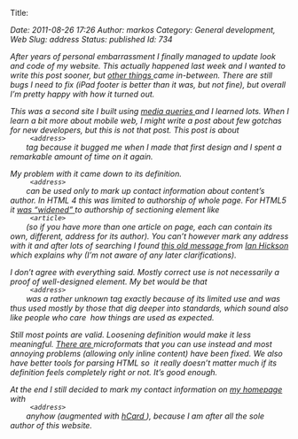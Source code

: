 Title: <address>
Date: 2011-08-26 17:26
Author: markos
Category: General development, Web
Slug: address
Status: published
Id: 734

<html>
 <body>
  <div>
   <p>
    After years of personal embarrassment I finally managed to update look and code of my website. This actually happened last week and I wanted to write this post sooner, but
    <a href="http://supervizor.kpk-rs.si" title="Supervizor">
     other things
    </a>
    came in-between. There are still bugs I need to fix (iPad footer is better than it was, but not fine), but﻿ overall I’m pretty happy with how it turned out.
   </p>
   <p>
    This was a second site I built using
    <a class="zem_slink" href="http://www.w3.org/TR/css3-mediaqueries/" rel="homepage" title="media queries">
     media queries
    </a>
    and I learned lots. When I learn a bit more about mobile web, I might write a post about few gotchas for new developers, but this is not that post. This post is about
    <code>
     &lt;address&gt;
    </code>
    tag because it bugged me when I made that first design and I spent a remarkable amount of time on it again.
   </p>
   <p>
    My problem with it came down to its definition.
    <code>
     &lt;address&gt;
    </code>
    can be used only to mark up contact information about content’s author. In HTML 4 this was limited to authorship of whole page. For HTML5 it
    <a href="http://dev.w3.org/html5/spec/sections.html#the-address-element" title="Definition of &lt;address&gt; in HTML5 specification">
     was “widened”
    </a>
    to authorship of sectioning element like
    <code>
     &lt;article&gt;
    </code>
    (so if you have more than one article on page, each can contain its own, different, address for its author). You can’t however mark any address with it and after lots of searching I found
    <a href="http://lists.whatwg.org/htdig.cgi/whatwg-whatwg.org/2008-February/014023.html" title="Ian's message from February 2008">
     this old message
    </a>
    from
    <a class="zem_slink" href="http://en.wikipedia.org/wiki/Ian_Hickson" rel="wikipedia" title="Ian Hickson">
     Ian Hickson
    </a>
    which explains why (I’m not aware of any later clarifications).
   </p>
   <p>
    I don’t agree with everything said. Mostly correct use is not necessarily a proof of well-designed element. My bet would be that
    <code>
     &lt;address&gt;
    </code>
    was a rather unknown tag exactly because of its limited use and was thus used mostly by those that dig deeper into standards, which sound also like people who care  how things are used as expected.
   </p>
   <p>
    Still most points are valid. Loosening definition would make it less meaningful.
    <a href="http://microformats.org/wiki/hcard" title="Specification of hCard microformat">
     There
    </a>
    <a href="http://microformats.org/wiki/adr" title="Specification of adr microformat">
     are
    </a>
    microformats that you can use instead and most annoying problems (allowing only inline content) have been fixed. We also have better tools for parsing HTML so  it really doesn’t matter much if its definition feels completely right or not. It’s good enough.
   </p>
   <p>
    At the end I still decided to mark my contact information on
    <a href="http://markos.gaivo.net">
     my homepage
    </a>
    with
    <code>
     &lt;address&gt;
    </code>
    anyhow (augmented with
    <a class="zem_slink" href="http://en.wikipedia.org/wiki/HCard" rel="wikipedia" title="HCard">
     hCard
    </a>
    ), because I am after all the sole author of this website.
   </p>
   <div class="zemanta-pixie">
    <img alt="" class="zemanta-pixie-img" src="http://img.zemanta.com/pixy.gif?x-id=9e03fdb6-c5dc-4878-b734-7bec34cd9ced"/>
   </div>
  </div>
 </body>
</html>